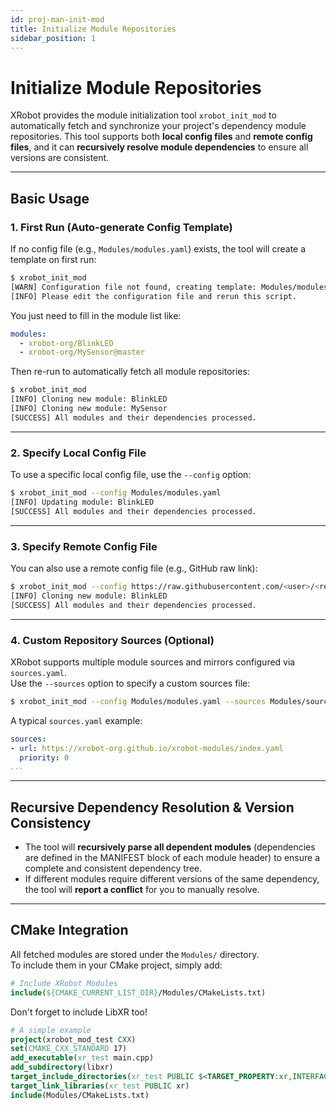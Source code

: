 ```yaml
---
id: proj-man-init-mod
title: Initialize Module Repositories
sidebar_position: 1
---
```


# Initialize Module Repositories

XRobot provides the module initialization tool `xrobot_init_mod` to automatically fetch and synchronize your project's dependency module repositories. This tool supports both **local config files** and **remote config files**, and it can **recursively resolve module dependencies** to ensure all versions are consistent.

---

## Basic Usage

### 1. First Run (Auto-generate Config Template)

If no config file (e.g., `Modules/modules.yaml`) exists, the tool will create a template on first run:

```bash
$ xrobot_init_mod
[WARN] Configuration file not found, creating template: Modules/modules.yaml
[INFO] Please edit the configuration file and rerun this script.
```

You just need to fill in the module list like:

```yaml
modules:
  - xrobot-org/BlinkLED
  - xrobot-org/MySensor@master
```

Then re-run to automatically fetch all module repositories:

```bash
$ xrobot_init_mod
[INFO] Cloning new module: BlinkLED
[INFO] Cloning new module: MySensor
[SUCCESS] All modules and their dependencies processed.
```

---

### 2. Specify Local Config File

To use a specific local config file, use the `--config` option:

```bash
$ xrobot_init_mod --config Modules/modules.yaml
[INFO] Updating module: BlinkLED
[SUCCESS] All modules and their dependencies processed.
```

---

### 3. Specify Remote Config File

You can also use a remote config file (e.g., GitHub raw link):

```bash
$ xrobot_init_mod --config https://raw.githubusercontent.com/<user>/<repo>/<branch>/modules.yaml
[INFO] Cloning new module: BlinkLED
[SUCCESS] All modules and their dependencies processed.
```

---

### 4. Custom Repository Sources (Optional)

XRobot supports multiple module sources and mirrors configured via `sources.yaml`.  
Use the `--sources` option to specify a custom sources file:

```bash
$ xrobot_init_mod --config Modules/modules.yaml --sources Modules/sources.yaml
```

A typical `sources.yaml` example:

```yaml
sources:
- url: https://xrobot-org.github.io/xrobot-modules/index.yaml
  priority: 0
...
```

---

## Recursive Dependency Resolution & Version Consistency

- The tool will **recursively parse all dependent modules** (dependencies are defined in the MANIFEST block of each module header) to ensure a complete and consistent dependency tree.
- If different modules require different versions of the same dependency, the tool will **report a conflict** for you to manually resolve.

---

## CMake Integration

All fetched modules are stored under the `Modules/` directory.  
To include them in your CMake project, simply add:

```cmake
# Include XRobot Modules
include(${CMAKE_CURRENT_LIST_DIR}/Modules/CMakeLists.txt)
```

Don't forget to include LibXR too!

```cmake
# A simple example
project(xrobot_mod_test CXX)
set(CMAKE_CXX_STANDARD 17)
add_executable(xr_test main.cpp)
add_subdirectory(libxr)
target_include_directories(xr_test PUBLIC $<TARGET_PROPERTY:xr,INTERFACE_INCLUDE_DIRECTORIES> ${CMAKE_SOURCE_DIR}/User)
target_link_libraries(xr_test PUBLIC xr)
include(Modules/CMakeLists.txt)
```
